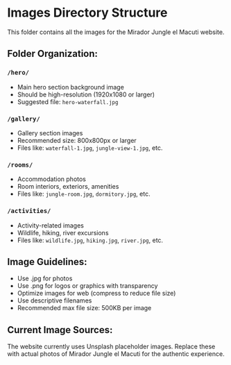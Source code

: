 # Images Directory Structure

This folder contains all the images for the Mirador Jungle el Macuti website.

## Folder Organization:

### `/hero/`
- Main hero section background image
- Should be high-resolution (1920x1080 or larger)
- Suggested file: `hero-waterfall.jpg`

### `/gallery/`
- Gallery section images
- Recommended size: 800x800px or larger
- Files like: `waterfall-1.jpg`, `jungle-view-1.jpg`, etc.

### `/rooms/`
- Accommodation photos
- Room interiors, exteriors, amenities
- Files like: `jungle-room.jpg`, `dormitory.jpg`, etc.

### `/activities/`
- Activity-related images
- Wildlife, hiking, river excursions
- Files like: `wildlife.jpg`, `hiking.jpg`, `river.jpg`, etc.

## Image Guidelines:
- Use .jpg for photos
- Use .png for logos or graphics with transparency
- Optimize images for web (compress to reduce file size)
- Use descriptive filenames
- Recommended max file size: 500KB per image

## Current Image Sources:
The website currently uses Unsplash placeholder images. Replace these with actual photos of Mirador Jungle el Macuti for the authentic experience.